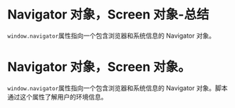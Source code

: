 # Navigator 对象，Screen 对象-总结

`window.navigator`属性指向一个包含浏览器和系统信息的 Navigator 对象。

# Navigator 对象，Screen 对象。

`window.navigator`属性指向一个包含浏览器和系统信息的 Navigator 对象。脚本通过这个属性了解用户的环境信息。
